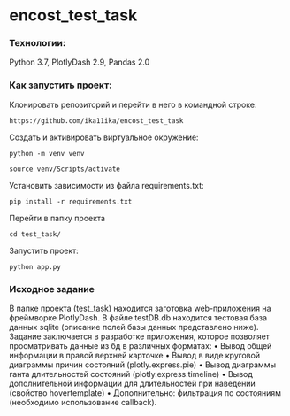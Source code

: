 # encost_test_task

### Технологии:
Python 3.7, PlotlyDash 2.9, Pandas 2.0

### Как запустить проект:
Клонировать репозиторий и перейти в него в командной строке:

```
https://github.com/ika11ika/encost_test_task
```

Cоздать и активировать виртуальное окружение:

```
python -m venv venv
```

```
source venv/Scripts/activate
```

Установить зависимости из файла requirements.txt:

```
pip install -r requirements.txt
```

Перейти в папку проекта

```
cd test_task/
```

Запустить проект:

```
python app.py
```

### Исходное задание
В папке проекта (test_task) находится заготовка web-приложения на фреймворке PlotlyDash. В файле testDB.db находится тестовая база данных sqlite (описание полей базы данных представлено ниже).
Задание заключается в разработке приложения, которое позволяет просматривать данные из бд в различных форматах:
•	Вывод общей информации в правой верхней карточке
•	Вывод в виде круговой диаграммы причин состояний (plotly.express.pie)
•	Вывод диаграммы ганта длительностей состояний (plotly.express.timeline)
•	Вывод дополнительной информации для длительностей при наведении (свойство hovertemplate)
•	Дополнительно: фильтрация по состояниям (необходимо использование callback).

